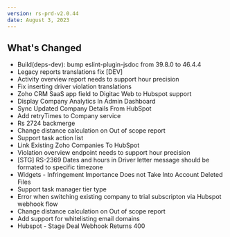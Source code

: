 ```yaml
---
version: rs-prd-v2.0.44
date: August 3, 2023
---
```


## What's Changed
* Build(deps-dev): bump eslint-plugin-jsdoc from 39.8.0 to 46.4.4
* Legacy reports translations fix [DEV]
* Activity overview report needs to support hour precision
* Fix inserting driver violation translations
* Zoho CRM SaaS app field to Digitac Web to Hubspot support
* Display Company Analytics In Admin Dashboard
* Sync Updated Company Details From HubSpot
* Add retryTimes to Company service
* Rs 2724 backmerge
* Change distance calculation on Out of scope report
* Support task action list
* Link Existing Zoho Companies To HubSpot
* Violation overview endpoint needs to support hour precision
* [STG] RS-2369 Dates and hours in Driver letter message should be formated to specific timezone
* Widgets - Infringement Importance Does not Take Into Account Deleted Files
* Support task manager tier type
* Error when switching existing company to trial subscripton via Hubspot webhook flow
* Change distance calculation on Out of scope report
* Add support for whitelisting email domains
* Hubspot - Stage Deal Webhook Returns 400